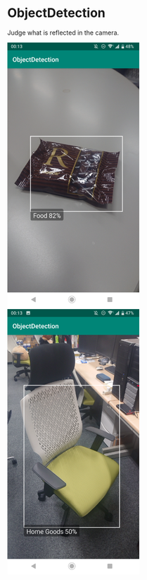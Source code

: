 # ObjectDetection

Judge what is reflected in the camera.

<img src="https://github.com/Aqua-ix/ObjectDetection/blob/master/images/Object_Food.png" alt="Image when finding food." title="Object_Food" width="300px">

<img src="https://github.com/Aqua-ix/ObjectDetection/blob/master/images/Object_HomeGoods.png" alt="Image when finding Home Goods." title="Object_HomeGoods" width="300px">
